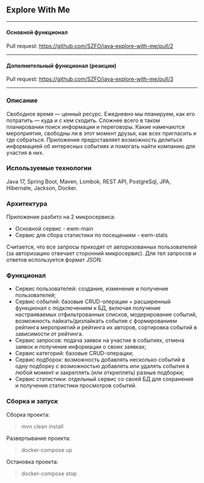 ## Explore With Me
***
#### Основной функционал

Pull request: https://github.com/SZFO/java-explore-with-me/pull/2
***
#### Дополнительный функционал (реакции)
Pull request: https://github.com/SZFO/java-explore-with-me/pull/3
***
### Описание
Свободное время — ценный ресурс. Ежедневно мы планируем, как его потратить — куда и с кем сходить. Сложнее всего в таком планировании поиск информации и переговоры. Какие намечаются мероприятия, свободны ли в этот момент друзья, как всех пригласить и где собраться. Приложение предоставляет возможность делиться информацией об интересных событиях и помогать найти компанию для участия в них.

### Используемые технологии
Java 17, Spring Boot, Maven, Lombok, REST API, PostgreSql, JPA, Hibernate, Jackson, Docker.

### Архитектура
Приложение разбито на 2 микросервиса:
* Основной сервис - ewm-main
* Сервис для сбора статистики по посещениям - ewm-stats

Считается, что все запросы приходят от авторизованных пользователей (за авторизацию отвечает сторонний микросервис). Для тел запросов и ответов используется формат JSON.

### Функционал
* Сервис пользователей: создание, изменение и получение пользователей;
* Сервис событий: базовые CRUD-операции + расширенный функционал с подключением к БД, включая получение настраиваемых отфильтрованных списков, модерирование событий, возможность лайкать/дизлайкать событие с формированием рейтинга мероприятий и рейтинга их авторов, сортировка событий в зависимости от рейтинга. 
* Сервис запросов: подача заявок на участие в событиях, отмена заявок и получение информации о своих заявках;
* Сервис категорий: базовые CRUD-операции;
* Сервис подборок: возможность добавлять несколько событий в одну подборку с возможностью добавлять или удалять события в любой момент и закреплять (или откреплять) разные подборки;
* Сервис статистики: отдельный сервис со своей БД для сохранения и получения статистики просмотров событий.

### Сборка и запуск

Сборка проекта:

>mvn clean install

Развертывание проекта:

> docker-compose up

Остановка проекта:

> docker-compose stop
